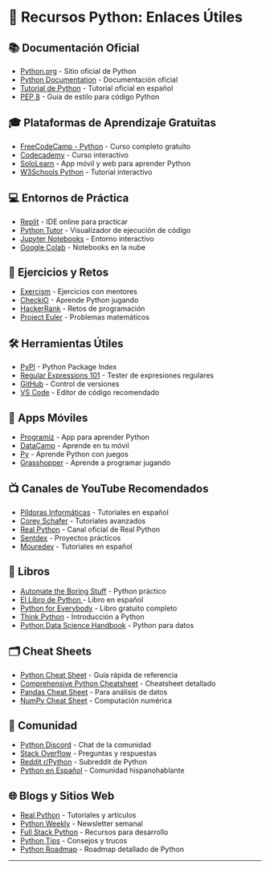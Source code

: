 # 🐍 Recursos Python: Enlaces Útiles

## 📚 Documentación Oficial
- [Python.org](https://www.python.org/) - Sitio oficial de Python
- [Python Documentation](https://docs.python.org/3/) - Documentación oficial
- [Tutorial de Python](https://docs.python.org/es/3/tutorial/index.html) - Tutorial oficial en español
- [PEP 8](https://www.python.org/dev/peps/pep-0008/) - Guía de estilo para código Python

## 🎓 Plataformas de Aprendizaje Gratuitas
- [FreeCodeCamp - Python](https://www.freecodecamp.org/learn/scientific-computing-with-python/) - Curso completo gratuito
- [Codecademy](https://www.codecademy.com/learn/learn-python-3) - Curso interactivo
- [SoloLearn](https://www.sololearn.com/Course/Python/) - App móvil y web para aprender Python
- [W3Schools Python](https://www.w3schools.com/python/) - Tutorial interactivo

## 💻 Entornos de Práctica
- [Replit](https://replit.com/) - IDE online para practicar
- [Python Tutor](http://pythontutor.com/) - Visualizador de ejecución de código
- [Jupyter Notebooks](https://jupyter.org/) - Entorno interactivo
- [Google Colab](https://colab.research.google.com/) - Notebooks en la nube

## 🎯 Ejercicios y Retos
- [Exercism](https://exercism.io/tracks/python) - Ejercicios con mentores
- [CheckiO](https://py.checkio.org/) - Aprende Python jugando
- [HackerRank](https://www.hackerrank.com/domains/python) - Retos de programación
- [Project Euler](https://projecteuler.net/) - Problemas matemáticos

## 🛠️ Herramientas Útiles
- [PyPI](https://pypi.org/) - Python Package Index
- [Regular Expressions 101](https://regex101.com/) - Tester de expresiones regulares
- [GitHub](https://github.com/) - Control de versiones
- [VS Code](https://code.visualstudio.com/) - Editor de código recomendado

## 📱 Apps Móviles
- [Programiz](https://www.programiz.com/python-programming/app) - App para aprender Python
- [DataCamp](https://www.datacamp.com/mobile) - Aprende en tu móvil
- [Py](https://www.getpy.com/) - Aprende Python con juegos
- [Grasshopper](https://grasshopper.app/) - Aprende a programar jugando

## 📺 Canales de YouTube Recomendados
- [Píldoras Informáticas](https://www.youtube.com/user/pildorasinformaticas) - Tutoriales en español
- [Corey Schafer](https://www.youtube.com/user/schafer5) - Tutoriales avanzados
- [Real Python](https://www.youtube.com/channel/UCI0vQvr9aFn27yR6Ej6n5UA) - Canal oficial de Real Python
- [Sentdex](https://www.youtube.com/user/sentdex) - Proyectos prácticos
- [Mouredev](https://www.youtube.com/@mouredev) -  Tutoriales en español

## 📖 Libros
- [Automate the Boring Stuff](https://automatetheboringstuff.com/) - Python práctico
- [El Libro de Python ](https://ellibrodepython.com/) - Libro en español
- [Python for Everybody](https://www.py4e.com/book) - Libro gratuito completo
- [Think Python](https://greenteapress.com/wp/think-python-2e/) - Introducción a Python
- [Python Data Science Handbook](https://jakevdp.github.io/PythonDataScienceHandbook/) - Python para datos

## 🗂️ Cheat Sheets
- [Python Cheat Sheet](https://www.pythoncheatsheet.org/) - Guía rápida de referencia
- [Comprehensive Python Cheatsheet](https://gto76.github.io/python-cheatsheet/) - Cheatsheet detallado
- [Pandas Cheat Sheet](https://pandas.pydata.org/Pandas_Cheat_Sheet.pdf) - Para análisis de datos
- [NumPy Cheat Sheet](https://s3.amazonaws.com/assets.datacamp.com/blog_assets/Numpy_Python_Cheat_Sheet.pdf) - Computación numérica


## 🤝 Comunidad
- [Python Discord](https://discord.gg/python) - Chat de la comunidad
- [Stack Overflow](https://stackoverflow.com/questions/tagged/python) - Preguntas y respuestas
- [Reddit r/Python](https://www.reddit.com/r/Python/) - Subreddit de Python
- [Python en Español](https://python.es/) - Comunidad hispanohablante

## 🌐 Blogs y Sitios Web
- [Real Python](https://realpython.com/) - Tutoriales y artículos
- [Python Weekly](https://www.pythonweekly.com/) - Newsletter semanal
- [Full Stack Python](https://www.fullstackpython.com/) - Recursos para desarrollo
- [Python Tips](https://book.pythontips.com/) - Consejos y trucos
- [Python Roadmap](https://roadmap.sh/python) - Roadmap detallado de Python

---
